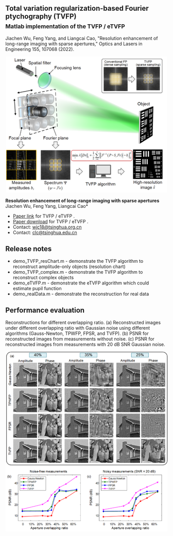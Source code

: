 ## Total variation regularization-based Fourier ptychography (TVFP)<br><sub>Matlab implementation of the TVFP / eTVFP</sub>

Jiachen Wu, Feng Yang, and Liangcai Cao, "Resolution enhancement of long-range imaging with sparse apertures," Optics and Lasers in Engineering 155, 107068 (2022).



<p align="center">
<img src="https://github.com/THUHoloLab/TVFP/blob/master/figures/fig1.png" width="500">
</p>
  
**Resolution enhancement of long-range imaging with sparse apertures**<br>
Jiachen Wu, Feng Yang, Liangcai Cao*<br>
- [Paper link](https://www.sciencedirect.com/science/article/abs/pii/S0143816622001208) for TVFP / eTVFP <a href="https://www.sciencedirect.com/science/article/abs/pii/S0143816622001208"></a>.
- [Paper download](https://github.com/THUHoloLab/TVFP/raw/master/figures/OLEN-jiachen.pdf) for TVFP / eTVFP <a href="https://github.com/THUHoloLab/TVFP/raw/master/figures/OLEN-jiachen.pdf"></a>.
- Contact: wjc18@tsinghua.org.cn
- Contact: clc@tsinghua.edu.cn

## Release notes
- demo_TVFP_resChart.m  - demonstrate the TVFP algorithm to reconstruct amplitude-only objects (resolution chart)  
- demo_TVFP_complex.m   - demonstrate the TVFP algorithm to reconstruct complex objects  
- demo_eTVFP.m          - demonstrate the eTVFP algorithm which could estimate pupil function  
- demo_realData.m       - demonstrate the reconstruction for real data  

## Performance evaluation
Reconstructions for different overlapping ratio. (a) Reconstructed images under different overlapping ratio with Gaussian noise using different algorithms (Gauss-Newton, TPWFP, FPSR, and TVFP). (b) PSNR for reconstructed images from measurements without noise. (c) PSNR for reconstructed images from measurements with 20 dB SNR Gaussian noise.

<p align="center">
<img src="https://github.com/THUHoloLab/TVFP/blob/master/figures/fig2.png" width="700">
</p>
